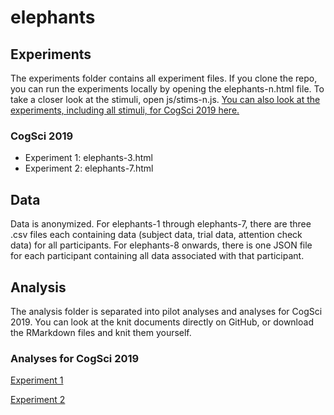 # elephants

## Experiments
The experiments folder contains all experiment files. If you clone the repo, you can run the experiments locally by opening the elephants-n.html file. To take a closer look at the stimuli, open js/stims-n.js.
[You can also look at the experiments, including all stimuli, for CogSci 2019 here.](http://elephants-cogsci2019.s3-website-us-west-2.amazonaws.com/)

### CogSci 2019

- Experiment 1: elephants-3.html
- Experiment 2: elephants-7.html

## Data

Data is anonymized. For elephants-1 through elephants-7, there are three .csv files each containing data (subject data, trial data, attention check data) for all participants. For elephants-8 onwards, there is one JSON file for each participant containing all data associated with that participant.

## Analysis

The analysis folder is separated into pilot analyses and analyses for CogSci 2019. You can look at the knit documents directly on GitHub, or download the RMarkdown files and knit them yourself.

### Analyses for CogSci 2019

[Experiment 1](./analysis/cogsci2019/elephants-1-cogsci2019.md)

[Experiment 2](./analysis/cogsci2019/elephants-2-cogsci2019.md)
